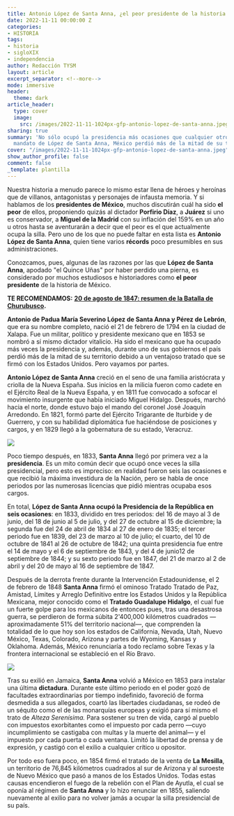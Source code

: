 ```yaml
---
title: Antonio López de Santa Anna, ¿el peor presidente de la historia de México?
date: 2022-11-11 00:00:00 Z
categories:
- HISTORIA
tags:
- historia
- sigloXIX
- independencia
author: Redacción TYSM
layout: article
excerpt_separator: <!--more-->
mode: immersive
header:
  theme: dark
article_header:
  type: cover
  image:
    src: /images/2022-11-11-1024px-gfp-antonio-lopez-de-santa-anna.jpeg
sharing: true
summary: 'No sólo ocupó la presidencia más ocasiones que cualquier otro: durante el
  mandato de López de Santa Anna, México perdió más de la mitad de su territorio…'
cover: "/images/2022-11-11-1024px-gfp-antonio-lopez-de-santa-anna.jpeg"
show_author_profile: false
comment: false
_template: plantilla
---
```







Nuestra historia a menudo parece lo mismo estar llena de héroes y heroínas que de villanos, antagonistas y personajes de infausta memoria. Y si hablamos de los **presidentes de México**, muchos discutirán cuál ha sido **el peor** de ellos, proponiendo quizás al dictador **Porfirio Díaz**, a **Juárez** si uno es conservador, a **Miguel de la Madrid** con su inflación del 159% en un año u otros hasta se aventurarán a decir que el peor es el que actualmente ocupa la silla. Pero uno de los que no puede faltar en esta lista es **Antonio López de Santa Anna**, quien tiene varios **récords** poco presumibles en sus administraciones.

Conozcamos, pues, algunas de las razones por las que **López de Santa Anna**, apodado "el Quince Uñas" por haber perdido una pierna, es considerado por muchos estudiosos e historiadores como **el peor presidente** de la historia de México.

**TE RECOMENDAMOS:** [**20 de agosto de 1847: resumen de la Batalla de Churubusco**](https://blog.tonoysumariachi.com/historia/2022/07/15/20-de-agosto-de-1847-resumen-de-la-batalla-de-churubusco.html)**.**

**Antonio de Padua María Severino López de Santa Anna y Pérez de Lebrón**, que era su nombre completo, nació el 21 de febrero de 1794 en la ciudad de Xalapa. Fue un militar, político y presidente mexicano que en 1853 se nombró a sí mismo dictador vitalicio. Ha sido el mexicano que ha ocupado más veces la presidencia y, además, durante uno de sus gobiernos el país perdió más de la mitad de su territorio debido a un ventajoso tratado que se firmó con los Estados Unidos. Pero vayamos por partes.

**Antonio López de Santa Anna** creció en el seno de una familia aristócrata y criolla de la Nueva España. Sus inicios en la milicia fueron como cadete en el Ejército Real de la Nueva España, y en 1811 fue convocado a sofocar el movimiento insurgente que había iniciado Miguel Hidalgo. Después, marchó hacia el norte, donde estuvo bajo el mando del coronel José Joaquín Arredondo. En 1821, formó parte del Ejército Trigarante de Iturbide y de Guerrero, y con su habilidad diplomática fue haciéndose de posiciones y cargos, y en 1829 llegó a la gobernatura de su estado, Veracruz.

![](https://upload.wikimedia.org/wikipedia/commons/e/ed/Oleo_Antonio_Lopez_de_Santa_Anna.PNG)

Poco tiempo después, en 1833, **Santa Anna** llegó por primera vez a la **presidencia**. Es un mito común decir que ocupó once veces la silla presidencial, pero esto es impreciso: en realidad fueron seis las ocasiones e que recibió la máxima investidura de la Nación, pero se habla de once periodos por las numerosas licencias que pidió mientras ocupaba esos cargos.

En total, **López de Santa Anna ocupó la Presidencia de la República en seis ocasiones**: en 1833, dividido en tres periodos: del 16 de mayo al 3 de junio, del 18 de junio al 5 de julio, y del 27 de octubre al 15 de diciembre; la segunda fue del 24 de abril de 1834 al 27 de enero de 1835; el tercer periodo fue en 1839, del 23 de marzo al 10 de julio; el cuarto, del 10 de octubre de 1841 al 26 de octubre de 1842; una quinta presidencia fue entre el 14 de mayo y el 6 de septiembre de 1843, y del 4 de junio12 de septiembre de 1844; y su sexto periodo fue en 1847, del 21 de marzo al 2 de abril y del 20 de mayo al 16 de septiembre de 1847.

Después de la derrota frente durante la Intervención Estadounidense, el 2 de febrero de 1848 **Santa Anna** firmó el ominoso Tratado Tratado de Paz, Amistad, Límites y Arreglo Definitivo entre los Estados Unidos y la República Mexicana, mejor conocido como el **Tratado Guadalupe Hidalgo**, el cual fue un fuerte golpe para los mexicanos de entonces pues, tras una desastrosa guerra, se perdieron de forma súbita 2'400,000 kilómetros cuadrados —aproximadamente 51% del territorio nacional—, que comprenden la totalidad de lo que hoy son los estados de California, Nevada, Utah, Nuevo México, Texas, Colorado, Arizona y partes de Wyoming, Kansas y Oklahoma. Además, México renunciaría a todo reclamo sobre Texas y la frontera internacional se estableció en el Río Bravo.

![](https://upload.wikimedia.org/wikipedia/commons/thumb/1/1d/Gilman_%28United_States_%28after_the_Treaty_of_Guadalupe_Hidalgo%29%29_1848_UTA.jpg/1024px-Gilman_%28United_States_%28after_the_Treaty_of_Guadalupe_Hidalgo%29%29_1848_UTA.jpg)

Tras su exilió en Jamaica, **Santa Anna** volvió a México en 1853 para instalar una última **dictadura**. Durante este último periodo en el poder gozó de facultades extraordinarias por tiempo indefinido, favoreció de forma desmedida a sus allegados, coartó las libertades ciudadanas, se rodeó de un séquito como el de las monarquías europeas y exigió para sí mismo el trato de _Alteza Serenísima._ Para sostener su tren de vida, cargó al pueblo con impuestos exorbitantes como el impuesto por cada perro —cuyo incumplimiento se castigaba con multas y la muerte del animal— y el impuesto por cada puerta o cada ventana. Limitó la libertad de prensa y de expresión, y castigó con el exilio a cualquier crítico u opositor.

Por todo eso fuera poco, en 1854 firmó el tratado de la venta de **La Mesilla**, un territorio de 76,845 kilómetros cuadrados al sur de Arizona y al suroeste de Nuevo México que pasó a manos de los Estados Unidos. Todas estas causas encendieron el fuego de la rebelión con el Plan de Ayutla, el cual se oponía al régimen de **Santa Anna** y lo hizo renunciar en 1855, saliendo nuevamente al exilio para no volver jamás a ocupar la silla presidencial de su país.
